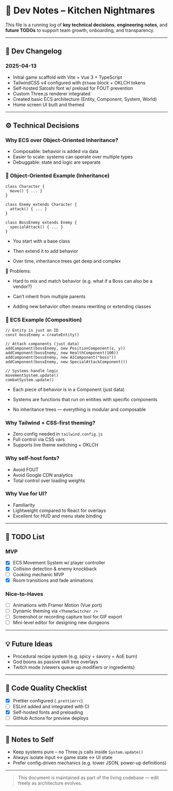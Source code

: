 # 🧪 Dev Notes – Kitchen Nightmares

This file is a running log of **key technical decisions**, **engineering notes**, and **future TODOs** to support team growth, onboarding, and transparency.

---

## 📅 Dev Changelog

### 2025-04-13

- Initial game scaffold with Vite + Vue 3 + TypeScript
- TailwindCSS v4 configured with `@theme` block + OKLCH tokens
- Self-hosted Satoshi font w/ preload for FOUT prevention
- Custom Three.js renderer integrated
- Created basic ECS architecture (Entity, Component, System, World)
- Home screen UI built and themed

---

## ⚙️ Technical Decisions

### Why ECS over Object-Oriented Inheritance?

- Composable: behavior is added via data
- Easier to scale: systems can operate over multiple types
- Debuggable: state and logic are separate

### 🧱 Object-Oriented Example (Inheritance)

```
class Character {
  move() { ... }
}

class Enemy extends Character {
  attack() { ... }
}

class BossEnemy extends Enemy {
  specialAttack() { ... }
}

```

- You start with a base class

- Then extend it to add behavior

- Over time, inheritance trees get deep and complex

🔻 Problems:

- Hard to mix and match behavior (e.g. what if a Boss can also be a vendor?)

- Can’t inherit from multiple parents

- Adding new behavior often means rewriting or extending classes

### 🧩 ECS Example (Composition)

```
// Entity is just an ID
const bossEnemy = createEntity()

// Attach components (just data)
addComponent(bossEnemy, new PositionComponent(x, y))
addComponent(bossEnemy, new HealthComponent(100))
addComponent(bossEnemy, new AIComponent("boss"))
addComponent(bossEnemy, new SpecialAttackComponent())

// Systems handle logic
movementSystem.update()
combatSystem.update()
```

- Each piece of behavior is in a Component (just data)

- Systems are functions that run on entities with specific components

- No inheritance trees — everything is modular and composable

### Why Tailwind + CSS-first theming?

- Zero config needed in `tailwind.config.js`
- Full control via CSS vars
- Supports live theme switching + OKLCH

### Why self-host fonts?

- Avoid FOUT
- Avoid Google CDN analytics
- Total control over loading weights

### Why Vue for UI?

- Familiarity
- Lightweight compared to React for overlays
- Excellent for HUD and menu state binding

---

## 📌 TODO List

### MVP

- [x] ECS Movement System w/ player controller
- [x] Collision detection & enemy knockback
- [ ] Cooking mechanic MVP
- [x] Room transitions and fade animations

### Nice-to-Haves

- [ ] Animations with Framer Motion (Vue port)
- [ ] Dynamic theming via `<ThemeSwitcher />`
- [ ] Screenshot or recording capture tool for GIF export
- [ ] Mini-level editor for designing new dungeons

---

## 💡 Future Ideas

- Procedural recipe system (e.g. spicy + savory = AoE burn)
- God boons as passive skill tree overlays
- Twitch mode (viewers queue up modifiers or ingredients)

---

## 🧼 Code Quality Checklist

- [x] Prettier configured (`.prettierrc`)
- [ ] ESLint added and integrated with CI
- [x] Self-hosted fonts and preloading
- [ ] GitHub Actions for preview deploys

---

## 🧠 Notes to Self

- Keep systems pure – no Three.js calls inside `System.update()`
- Always isolate input ↔️ game state ↔️ UI state
- Prefer config-driven mechanics (e.g. tower JSON, power-up definitions)

---

> This document is maintained as part of the living codebase — edit freely as architecture evolves.
